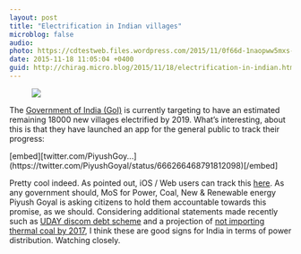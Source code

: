 ```yaml
---
layout: post
title: "Electrification in Indian villages"
microblog: false
audio: 
photo: https://cdtestweb.files.wordpress.com/2015/11/0f66d-1naopww5mxs-2btownycnow.png
date: 2015-11-18 11:05:04 +0400
guid: http://chirag.micro.blog/2015/11/18/electrification-in-indian.html
---
```

<figure>

<img src="https://cdtestweb.files.wordpress.com/2015/11/0f66d-1naopww5mxs-2btownycnow.png">
</figure>

<p>The <a href="http://india.gov.in/" target="_blank">Government of India (GoI)</a> is currently targeting to have an estimated remaining 18000 new villages electrified by 2019. What’s interesting, about this is that they have launched an app for the general public to track their progress:</p>
[embed][twitter.com/PiyushGoy...](https://twitter.com/PiyushGoyal/status/666266468791812098)[/embed]
<p>Pretty cool indeed. As pointed out, iOS / Web users can track this <a href="http://kyrosoft.com/recpms/dashboard" target="_blank">here</a>. As any government should, MoS for Power, Coal, New &amp; Renewable energy Piyush Goyal is asking citizens to hold them accountable towards this promise, as we should. Considering additional statements made recently such as <a href="http://www.business-standard.com/article/economy-policy/i-have-given-states-an-offer-they-can-t-refuse-piyush-goyal-115111800047_1.html" target="_blank">UDAY discom debt scheme</a> and a projection of <a href="http://economictimes.indiatimes.com/industry/energy/india-wont-need-coal-imports-by-2017-piyush-goyal/articleshow/49801341.cms?utm_source=hootsuite" target="_blank">not importing thermal coal by 2017</a>, I think these are good signs for India in terms of power distribution. Watching closely.</p>
